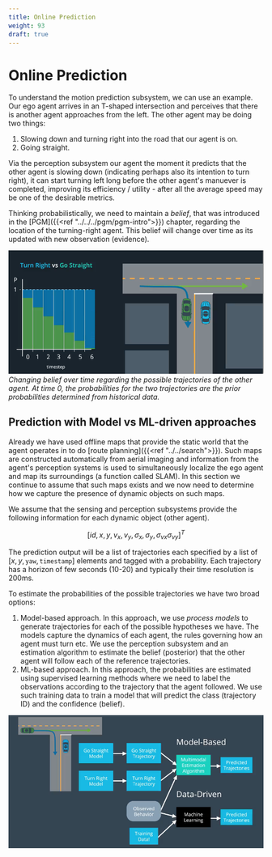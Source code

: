 ```yaml
---
title: Online Prediction 
weight: 93
draft: true
---
```


# Online Prediction

To understand the motion prediction subsystem, we can use an example. Our ego agent arrives in an T-shaped intersection and perceives that there is another agent approaches from the left. The other agent may be doing two things:

1. Slowing down and turning right into the road that our agent is on.
2. Going straight.

Via the perception subsystem our agent the moment it predicts that the other agent is slowing down (indicating perhaps also its intention to turn right), it can start turning left long before the other agent's manuever is completed, improving its efficiency / utility - after all the average speed may be one of the desirable metrics. 

Thinking probabilistically, we need to maintain a _belief_, that was introduced in the [PGM]({{<ref "../../../pgm/pgm-intro">}}) chapter, regarding the location of the turning-right agent. This belief will change over time as its updated with new observation (evidence).

![turn-prediction-prob](images/turn-prediction-prob.png#center)
*Changing belief over time regarding the possible trajectories of the other agent. At time 0, the probabilities for the two trajectories are the prior probabilities determined from historical data.*

## Prediction with Model vs ML-driven approaches

Already we have used offline maps that provide the static world that the agent operates in to do [route planning]({{<ref "../../search">}}). Such maps are constructed automatically from aerial imaging and information from the agent's perception systems is used to simultaneously localize the ego agent and map its surroundings (a function called SLAM). In this section we continue to assume that such maps exists and we now need to determine how we capture the presence of dynamic objects on such maps. 

We assume that the sensing and perception subsystems provide the following information for each dynamic object (other agent). 

$$[id, x, y, v_x, v_y, \sigma_x, \sigma_y, \sigma_{vx} \sigma_{vy}]^T$$

The prediction output will be a list of trajectories each specified by a list of $[x, y, \mathtt{yaw}, \mathtt{timestamp}]$ elements and tagged with a probability. Each trajectory has a horizon of few seconds (10-20) and typically their time resolution is 200ms. 

To estimate the probabilities of the possible trajectories we have two broad options:

1. Model-based approach. In this approach, we use _process models_ to generate trajectories for each of the possible hypotheses we have. The models capture the dynamics of each agent, the rules governing how an agent must turn etc. We use the perception subsystem and an estimation algorithm to estimate the belief (posterior) that the other agent will follow each of the reference trajectories. 
2. ML-based approach. In this approach, the probabilities are estimated using supervised learning methods where we need to label the observations according to the trajectory that the agent followed. We use such training data to train a model that will predict the class (trajectory ID) and the confidence (belief). 

![model-vs-data](images/model-vs-data.png#center)

